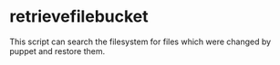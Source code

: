 retrievefilebucket
==================

This script can search the filesystem for files which were changed by puppet and restore them.



